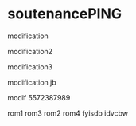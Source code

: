# soutenancePING

modification

modification2

modification3

modification jb

modif 5572387989

rom1
rom3
rom2
rom4
fyisdb
idvcbw
